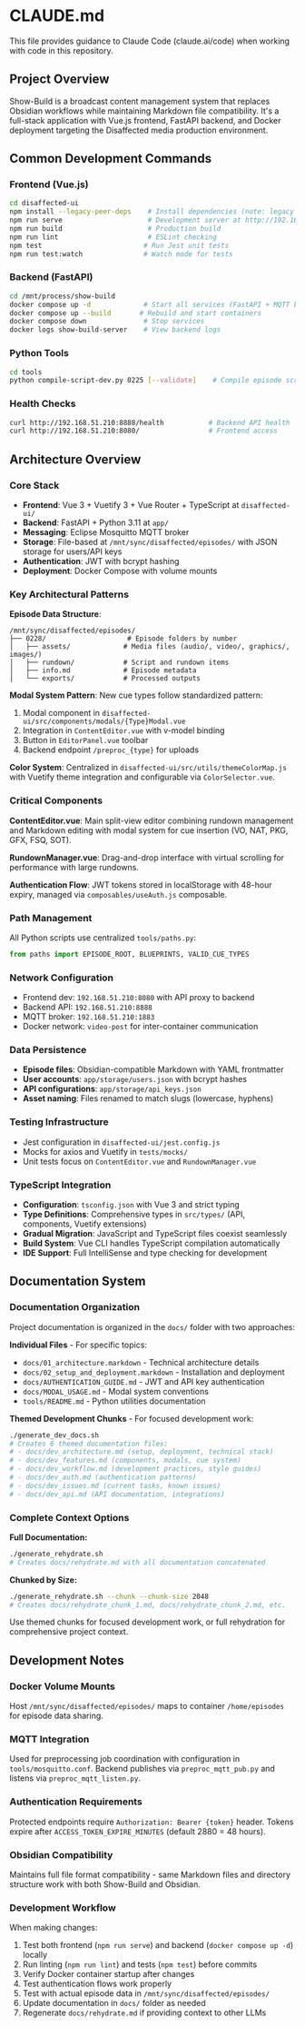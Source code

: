 # CLAUDE.md

This file provides guidance to Claude Code (claude.ai/code) when working with code in this repository.

## Project Overview

Show-Build is a broadcast content management system that replaces Obsidian workflows while maintaining Markdown file compatibility. It's a full-stack application with Vue.js frontend, FastAPI backend, and Docker deployment targeting the Disaffected media production environment.

## Common Development Commands

### Frontend (Vue.js)
```bash
cd disaffected-ui
npm install --legacy-peer-deps    # Install dependencies (note: legacy flag required)
npm run serve                     # Development server at http://192.168.51.210:8080
npm run build                     # Production build
npm run lint                      # ESLint checking
npm test                         # Run Jest unit tests
npm run test:watch               # Watch mode for tests
```

### Backend (FastAPI)
```bash
cd /mnt/process/show-build
docker compose up -d             # Start all services (FastAPI + MQTT broker)
docker compose up --build       # Rebuild and start containers
docker compose down              # Stop services
docker logs show-build-server    # View backend logs
```

### Python Tools
```bash
cd tools
python compile-script-dev.py 0225 [--validate]    # Compile episode scripts
```

### Health Checks
```bash
curl http://192.168.51.210:8888/health           # Backend API health
curl http://192.168.51.210:8080/                 # Frontend access
```

## Architecture Overview

### Core Stack
- **Frontend**: Vue 3 + Vuetify 3 + Vue Router + TypeScript at `disaffected-ui/`
- **Backend**: FastAPI + Python 3.11 at `app/`
- **Messaging**: Eclipse Mosquitto MQTT broker
- **Storage**: File-based at `/mnt/sync/disaffected/episodes/` with JSON storage for users/API keys
- **Authentication**: JWT with bcrypt hashing
- **Deployment**: Docker Compose with volume mounts

### Key Architectural Patterns

**Episode Data Structure**:
```
/mnt/sync/disaffected/episodes/
├── 0228/                    # Episode folders by number
│   ├── assets/             # Media files (audio/, video/, graphics/, images/)
│   ├── rundown/            # Script and rundown items
│   ├── info.md             # Episode metadata
│   └── exports/            # Processed outputs
```

**Modal System Pattern**: New cue types follow standardized pattern:
1. Modal component in `disaffected-ui/src/components/modals/{Type}Modal.vue`
2. Integration in `ContentEditor.vue` with v-model binding
3. Button in `EditorPanel.vue` toolbar
4. Backend endpoint `/preproc_{type}` for uploads

**Color System**: Centralized in `disaffected-ui/src/utils/themeColorMap.js` with Vuetify theme integration and configurable via `ColorSelector.vue`.

### Critical Components

**ContentEditor.vue**: Main split-view editor combining rundown management and Markdown editing with modal system for cue insertion (VO, NAT, PKG, GFX, FSQ, SOT).

**RundownManager.vue**: Drag-and-drop interface with virtual scrolling for performance with large rundowns.

**Authentication Flow**: JWT tokens stored in localStorage with 48-hour expiry, managed via `composables/useAuth.js` composable.

### Path Management
All Python scripts use centralized `tools/paths.py`:
```python
from paths import EPISODE_ROOT, BLUEPRINTS, VALID_CUE_TYPES
```

### Network Configuration
- Frontend dev: `192.168.51.210:8080` with API proxy to backend
- Backend API: `192.168.51.210:8888` 
- MQTT broker: `192.168.51.210:1883`
- Docker network: `video-post` for inter-container communication

### Data Persistence
- **Episode files**: Obsidian-compatible Markdown with YAML frontmatter
- **User accounts**: `app/storage/users.json` with bcrypt hashes
- **API configurations**: `app/storage/api_keys.json`
- **Asset naming**: Files renamed to match slugs (lowercase, hyphens)

### Testing Infrastructure
- Jest configuration in `disaffected-ui/jest.config.js`
- Mocks for axios and Vuetify in `tests/mocks/`
- Unit tests focus on `ContentEditor.vue` and `RundownManager.vue`

### TypeScript Integration
- **Configuration**: `tsconfig.json` with Vue 3 and strict typing
- **Type Definitions**: Comprehensive types in `src/types/` (API, components, Vuetify extensions)
- **Gradual Migration**: JavaScript and TypeScript files coexist seamlessly
- **Build System**: Vue CLI handles TypeScript compilation automatically
- **IDE Support**: Full IntelliSense and type checking for development

## Documentation System

### Documentation Organization
Project documentation is organized in the `docs/` folder with two approaches:

**Individual Files** - For specific topics:
- `docs/01_architecture.markdown` - Technical architecture details
- `docs/02_setup_and_deployment.markdown` - Installation and deployment
- `docs/AUTHENTICATION_GUIDE.md` - JWT and API key authentication
- `docs/MODAL_USAGE.md` - Modal system conventions
- `tools/README.md` - Python utilities documentation

**Themed Development Chunks** - For focused development work:
```bash
./generate_dev_docs.sh
# Creates 6 themed documentation files:
# - docs/dev_architecture.md (setup, deployment, technical stack)
# - docs/dev_features.md (components, modals, cue system)
# - docs/dev_workflow.md (development practices, style guides)
# - docs/dev_auth.md (authentication patterns)
# - docs/dev_issues.md (current tasks, known issues)
# - docs/dev_api.md (API documentation, integrations)
```

### Complete Context Options
**Full Documentation:**
```bash
./generate_rehydrate.sh
# Creates docs/rehydrate.md with all documentation concatenated
```

**Chunked by Size:**
```bash
./generate_rehydrate.sh --chunk --chunk-size 2048
# Creates docs/rehydrate_chunk_1.md, docs/rehydrate_chunk_2.md, etc.
```

Use themed chunks for focused development work, or full rehydration for comprehensive project context.

## Development Notes

### Docker Volume Mounts
Host `/mnt/sync/disaffected/episodes/` maps to container `/home/episodes` for episode data sharing.

### MQTT Integration
Used for preprocessing job coordination with configuration in `tools/mosquitto.conf`. Backend publishes via `preproc_mqtt_pub.py` and listens via `preproc_mqtt_listen.py`.

### Authentication Requirements
Protected endpoints require `Authorization: Bearer {token}` header. Tokens expire after `ACCESS_TOKEN_EXPIRE_MINUTES` (default 2880 = 48 hours).

### Obsidian Compatibility
Maintains full file format compatibility - same Markdown files and directory structure work with both Show-Build and Obsidian.

### Development Workflow
When making changes:
1. Test both frontend (`npm run serve`) and backend (`docker compose up -d`) locally
2. Run linting (`npm run lint`) and tests (`npm test`) before commits
3. Verify Docker container startup after changes
4. Test authentication flows work properly
5. Test with actual episode data in `/mnt/sync/disaffected/episodes/`
6. Update documentation in `docs/` folder as needed
7. Regenerate `docs/rehydrate.md` if providing context to other LLMs